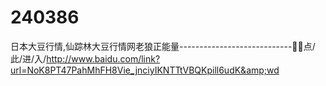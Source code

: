 # 240386
日本大豆行情,仙踪林大豆行情网老狼正能量----------------------------🦽🦽点/此/进/入/http://www.baidu.com/link?url=NoK8PT47PahMhFH8Vie_jnciyIKNTTtVBQKpill6udK&amp;wd

